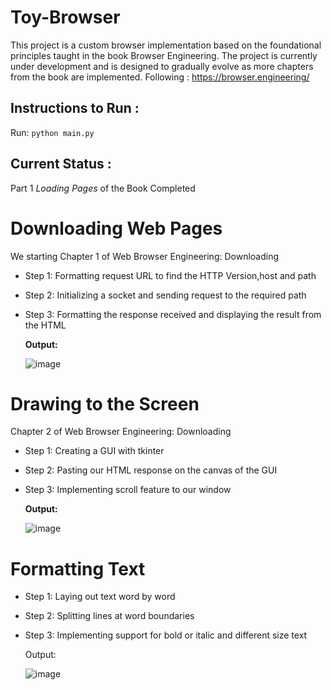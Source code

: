 # Toy-Browser

This project is a custom browser implementation based on the foundational principles taught in the book Browser Engineering. The project is currently under development and is designed to gradually evolve as more chapters from the book are implemented.
Following : https://browser.engineering/

## Instructions to Run : 

Run: ```python main.py```

## Current Status : 

Part 1 _Loading Pages_ of the Book Completed

# Downloading Web Pages

We starting Chapter 1 of Web Browser Engineering: Downloading

* Step 1: Formatting request URL to find the HTTP Version,host and path 
* Step 2: Initializing a socket and sending request to the required path 
* Step 3: Formatting the response received and displaying the result from the HTML

  **Output:**

  ![image](https://github.com/user-attachments/assets/3f3d12b1-ea27-4c15-97e6-a0c2ccb42ac4)


# Drawing to the Screen

Chapter 2 of Web Browser Engineering: Downloading

* Step 1: Creating a GUI with tkinter 
* Step 2: Pasting our HTML response on the canvas of the GUI 
* Step 3: Implementing scroll feature to our window

  **Output:**

  ![image](https://github.com/user-attachments/assets/868df2ec-ff82-4783-b3a6-369a2f4e9e83)


# Formatting Text

* Step 1: Laying out text word by word 
* Step 2: Splitting lines at word boundaries 
* Step 3: Implementing support for bold or italic and different size text

  Output:

  ![image](https://github.com/user-attachments/assets/f46113df-4c04-48a1-b9e4-a46d3e82ec44)


